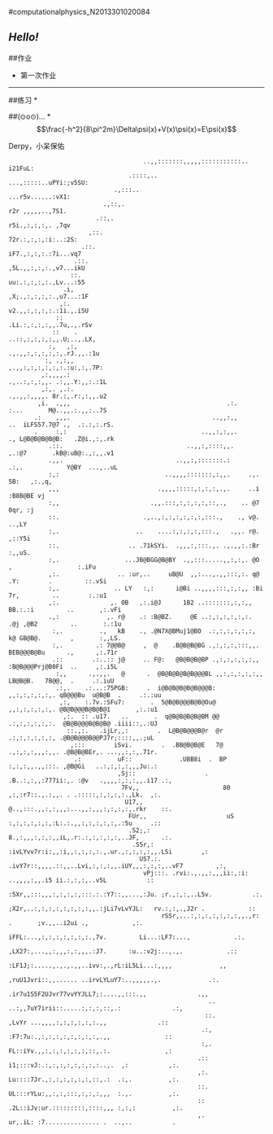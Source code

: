 #computationalphysics_N2013301020084

<em>Hello!</em>
---
##作业
* 第一次作业
---

##练习
* 

##(⊙o⊙)…
*  
$$\frac{-h^2}{8\pi^2m}\Delta\psi(x)+V(x)\psi(x)=E\psi(x)$$

Derpy，小呆保佑
   
                                                                                                                            
                                                                                                                           
                                         ..,,:::::::,,,,,:::::::::::..      i21FuL:                                        
                                     .::::,..                   ...,:::::..uPYi:;v5SU:                                     
                                 .,:::..                               ...r5v......:vX1:                                   
                              .,::,.                                      r2r ,,,,,..,7S1.                                 
                            .::,.                                         r5i.,:,:,:,. ,7qv                                
                          ,::.                                            72r.:,:,:,:i:..:2S:                              
                        .::.                                              iF7.,:,:,:.:7i...vq7                             
                      .::.                                                ,5L.,,:,:,:.,v7...ikU                            
                     ::.                                                   uu:.:,:,:,:.,Lv...:55                           
                   .i,                                                     ,X;.,:,:,:,:.,u7...:1F                          
                  ,:.                                                       v2.,,:,:,:,:.:1i.,.i5U                         
                 ::                                                         .Li.:,:,:,:,,.7u,.,.rSv                        
                ::    .                                                     ..::,:,:,:,:,,.U;..,.LX,                       
               :,   ,:,                                                    .,.,,:,:,:,:,:,.rJ.,,.:1u                       
              :, .,:,,                                                     ,.,,:,:,:,:,:,:.:u:,:,.7P:                      
             ,:,,,,.:                                                     .,..:,:,:,,. .:,,.Y:,,:.:1L                      
             ,:,. ,.:.                                                     .,.,,:,,,,. 8r.:,.r:,:,,.u2                      
            ,i.  .,,,                                           .:.        :...       M@..,,.:.,,:..7S                      
           .:    ,,,.                                       ..,,:,,       ..  iLFS57.7@7 .,  .:.:,:.rS.                        
           .     :,:                                     ..,,:,:,,.      ., L@B@B@B@B@B:   .Z@i.,:,.rk                      
               .::.                                  ..,,:,::::,,.      ,.:@7       .kB@:uB@:.,:,,.v1                      
               .,,.                               ..,,:,:::::::.:      .:,.            Y@BY  ...,..uL                      
               :,:                             ..,,,,:::::::,:,,.     .,.                5B:   ,:.,q,                      
               ,,,                           .,,,,:::::,:,:,:,.,.     ..i                 :B8B@BE vj                       
               :,,                         .,,.:::,:,:,:,:,::,.,    .. @7                   0qr, :j                        
               ::.                       .,..,:,:,:,:,:,:,:::.,    ., v@.                     ..,LY                        
               :,.                     ..    ....:,:,:,:,:::.,   .,,. r@.                     ,::Y5i                       
               ::.                   .. .71kSYi.  .,,,:,:::.,. .,.,,:.:Br                      :,,uS.                      
               :,.                  ...JB@BGG@B@BY  .,,:::.....,,:,:,. @O    ,                  :.iFu                      
               ,:.                .. :ur,..     uB@U  ,,:...,.,,:::,:. q@  .Y:        .         ::.vSi                     
               :,.               .. LY   :,:      i@Bi ..,,,,:::,:,:,, :Bi 7r,         ..        :.:u1                     
               ,:.              ,. OB   ,:.i@J      1B2 ..:::::::,:,:,, BB.:.:i         ..       ,:.vFi                    
               .,:             ,. r@    .: :B@BZ.     @E ..:,:,:,:,:,:. .@j ,@B2         ..       :.:1u                    
                :,.          .,   kB    ., .@N7X@BMuj1@BO  .:,:,:,:,:,:, k@ GB@B@.        ,       :,,LS.                   
                :,.         .: 7@@B@     ,  @    .B@B@B@BG .,:,:,:,:::,,. BEB@@@B@Bu      .,      ,:.71r                   
                .::        .:..:: j@     .. F@:   @B@B@B@BP .,:,:,:,:,:,, :B@B@@@Prj@B0Fi  ..     ,:.i5L                   
                 :,,      .,.,,.   @      .  @B@B@B@B@B@@@BL ,,:,:,:,:,:,, LB@B@B.   7B@@,  .     .:.iuU                   
                 .:,.    .:...:75PGB:     .  i@B@B@B@B@B@@@B: ,,:,:,:,:,:,. qB@@@Bu  u@B@B  .     .:.:uu                   
                  ,:,    :.7v.:SFu7:       .  5@B@B@@@B@B@Ou@  ,,:,:,:,:,:,. @B@B@@@B@B@B@1       ,:.:u1                   
                   ,:.  :: .u17.   ..       .  q@B@B@B@B@BM @@ .:,:,:,:,:,:.  @B@B@@@B@B@B@ .iiii::,.:UJ                   
                    ::.,:.   .ijLr,,:        .  L@B@B@@@B@r  @r .:,:,:,:,:,:, .@B@B@@@B@@PJ7r;::::,,.;uL                   
                     ,:::        iSvi.        .  .BB@B@B@E   7@ .,:,:,:,,,:,,. .@B@B@BEr,. ...,,:,:,.71r.                  
                      .:          uF::             .UBB8i  .  BP :,:,:,,.,,:::. ,@B@Gi   ..:,:,:,:,,,Ju:.:                 
                                  ,Sj::                   .   .B..:,:,,:777ii:,. :@v   .,,,,:,:,:,,.i17 .:,                
                                   7Fv,,                       80 ,:,:r7::.,.:,,. . .:::::,:,:,:,:.,Lk.  ,:.               
                                    U17,,                       @..,:::.,,:,:,,,:...,,:,,,:,:,:,:,.rkr    ::.              
                                     FUr,,                      uS :,:,:,:,:,:,:L:.:.,,:,:,:,:,:,.:5u     .::              
                                     .S2;,:                      8.,:,,,:,:,:,,iL,.r:.:,:,:,:,:,..JF,      .:.             
                                      .S5r,:           :ivLYvv7r:i:,,:i,,:,:,:,:.,.ur.,:,:,:,:,,.LSi        ,:             
                                        US7.:.     .ivY7r::,,,,.::,,..Lvi,:,:,:,,.iUY,,,:,:,:,..vF7         ,:,            
                                         vPj:::. .rvi:.,.,,:,,,ii:,:i: ..,,,,:,,.i5 ii.:,:,:,..v5L           ::            
                                          :5Xr,,:::,,,:,:,:,:,:::.:.:Y7::,,...,:Ju. ;r.,:,:,..L5v.           .:.           
                                            ;X2r,..:,:,:,:,:,:,:,:,,.:jLi7vLvYJL:   rv.:,:,.,J2r .            ::           
                                              rSSr,...:,:,:,:,:,:,:,,.,r:   .       ;v.,,..i2ui .,            ,:.          
                                                iFFL:...,:,:,:,:,:,:,:.,7v.         Li...:LF7:...,            .:.          
                                                  ,LX27:,...,,:,,,:,:,,,.:J7.      :u..:v2j:..,.,.            .::          
                                                     :LF1J;:.....,.,.,.,,..ivv:,.,rL:iL5Li...:,,,,             ,,          
                                                        ,ruU1Jvri::,,...... ..irvLYLuY7:..,,,,,.,.             .:.         
                                                           .ir7u1S5F2UJvr77vvYYJLL7;:....,,:::.,,              .,,         
                                                           ..     ..:,,7uY7irii::.....:,:,:,::,.:              .:,         
                                                          ::.         ,LvYr ...,,,,:,:,:,:,:,:.,,              .::         
                                                         .:,         :F7:7u:.,:,:,:,:,:,:,:,:,.,,               ::         
                                                         :,.         FL::iYv.,,:,:,:,:,:,:,::,.:.               ,:         
                                                        .::         i1;:::vJ:.:,:,:,:,:,:,:,:..,.  ,:           ,:.        
                                                        ,:.         Lu::::7Jr.,:,:,:,:,:,:,::,.:  .:,.          ,:.        
                                                        ::.         UL:::rYLu:,,:,:,:::,:,:,:,,,  :.,.          ,:.        
                                                        ::         .2L::iJv:ur.:::::::::,::::,,, :,:,:          ,:.        
                                                        ,.          ur,.iL: :7............... .  ..,..           .         
